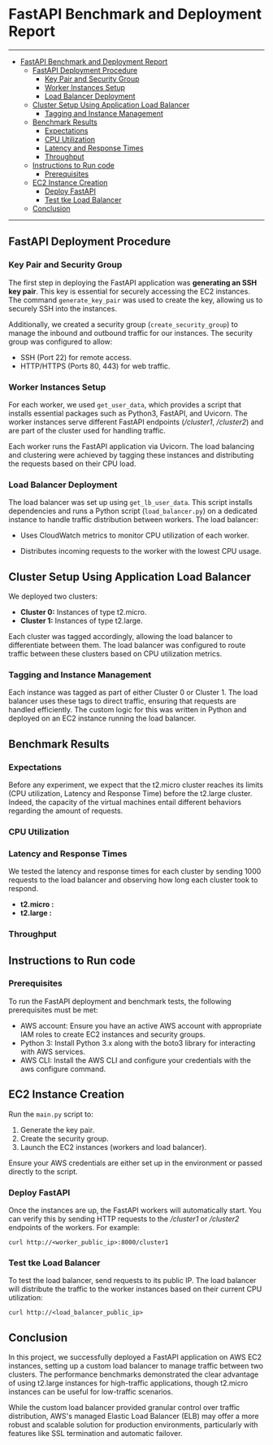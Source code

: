 # FastAPI Benchmark and Deployment Report

---
- [FastAPI Benchmark and Deployment Report](#fastapi-benchmark-and-deployment-report)
  - [FastAPI Deployment Procedure](#fastapi-deployment-procedure)
    - [Key Pair and Security Group](#key-pair-and-security-group)
    - [Worker Instances Setup](#worker-instances-setup)
    - [Load Balancer Deployment](#load-balancer-deployment)
  - [Cluster Setup Using Application Load Balancer](#cluster-setup-using-application-load-balancer)
    - [Tagging and Instance Management](#tagging-and-instance-management)
  - [Benchmark Results](#benchmark-results)
    - [Expectations](#expectations)
    - [CPU Utilization](#cpu-utilization)
    - [Latency and Response Times](#latency-and-response-times)
    - [Throughput](#throughput)
  - [Instructions to Run code](#instructions-to-run-code)
    - [Prerequisites](#prerequisites)
  - [EC2 Instance Creation](#ec2-instance-creation)
    - [Deploy FastAPI](#deploy-fastapi)
    - [Test tke Load Balancer](#test-tke-load-balancer)
  - [Conclusion](#conclusion)

---

## FastAPI Deployment Procedure

### Key Pair and Security Group

The first step in deploying the FastAPI application was **generating an SSH key pair**. This key is essential for securely accessing the EC2 instances. The command `generate_key_pair` was used to create the key, allowing us to securely SSH into the instances.

Additionally, we created a security group (`create_security_group`) to manage the inbound and outbound traffic for our instances. The security group was configured to allow:

- SSH (Port 22) for remote access.
- HTTP/HTTPS (Ports 80, 443) for web traffic.

### Worker Instances Setup

For each worker, we used `get_user_data`, which provides a script that installs essential packages such as Python3, FastAPI, and Uvicorn. The worker instances serve different FastAPI endpoints (_/cluster1_, _/cluster2_) and are part of the cluster used for handling traffic.

Each worker runs the FastAPI application via Uvicorn. The load balancing and clustering were achieved by tagging these instances and distributing the requests based on their CPU load.

### Load Balancer Deployment

The load balancer was set up using `get_lb_user_data`. This script installs dependencies and runs a Python script (`load_balancer.py`) on a dedicated instance to handle traffic distribution between workers. The load balancer:

- Uses CloudWatch metrics to monitor CPU utilization of each worker.

- Distributes incoming requests to the worker with the lowest CPU usage.

## Cluster Setup Using Application Load Balancer

We deployed two clusters:

- **Cluster 0:** Instances of type t2.micro.
- **Cluster 1:** Instances of type t2.large.

Each cluster was tagged accordingly, allowing the load balancer to differentiate between them. The load balancer was configured to route traffic between these clusters based on CPU utilization metrics.

### Tagging and Instance Management

Each instance was tagged as part of either Cluster 0 or Cluster 1. The load balancer uses these tags to direct traffic, ensuring that requests are handled efficiently. The custom logic for this was written in Python and deployed on an EC2 instance running the load balancer.

## Benchmark Results 

### Expectations

Before any experiment, we expect that the t2.micro cluster reaches its limits (CPU utilization, Latency and Response Time) before the t2.large cluster. 
Indeed, the capacity of the virtual machines entail different behaviors regarding the amount of requests. 

### CPU Utilization 


### Latency and Response Times

We tested the latency and response times for each cluster by sending 1000 requests to the load balancer and observing how long each cluster took to respond.

- **t2.micro :**
- **t2.large :**

### Throughput


## Instructions to Run code

### Prerequisites 

To run the FastAPI deployment and benchmark tests, the following prerequisites must be met:

    
- AWS account: Ensure you have an active AWS account with appropriate IAM roles to create EC2 instances and security groups.
- Python 3: Install Python 3.x along with the boto3 library for interacting with AWS services.
- AWS CLI: Install the AWS CLI and configure your credentials with the aws configure command.

## EC2 Instance Creation 

Run the `main.py` script to:

1. Generate the key pair.
2. Create the security group.
3. Launch the EC2 instances (workers and load balancer).

Ensure your AWS credentials are either set up in the environment or passed directly to the script.

### Deploy FastAPI

Once the instances are up, the FastAPI workers will automatically start. You can verify this by sending HTTP requests to the _/cluster1_ or _/cluster2_ endpoints of the workers. For example:
```
curl http://<worker_public_ip>:8000/cluster1
```
### Test tke Load Balancer

To test the load balancer, send requests to its public IP. The load balancer will distribute the traffic to the worker instances based on their current CPU utilization:
```
curl http://<load_balancer_public_ip>
```

## Conclusion 

In this project, we successfully deployed a FastAPI application on AWS EC2 instances, setting up a custom load balancer to manage traffic between two clusters. The performance benchmarks demonstrated the clear advantage of using t2.large instances for high-traffic applications, though t2.micro instances can be useful for low-traffic scenarios.

While the custom load balancer provided granular control over traffic distribution, AWS's managed Elastic Load Balancer (ELB) may offer a more robust and scalable solution for production environments, particularly with features like SSL termination and automatic failover.